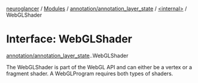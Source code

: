 [neuroglancer](../README.md) / [Modules](../modules.md) / [annotation/annotation\_layer\_state](../modules/annotation_annotation_layer_state.md) / [<internal\>](../modules/annotation_annotation_layer_state._internal_.md) / WebGLShader

# Interface: WebGLShader

[annotation/annotation_layer_state](../modules/annotation_annotation_layer_state.md).[<internal>](../modules/annotation_annotation_layer_state._internal_.md).WebGLShader

The WebGLShader is part of the WebGL API and can either be a vertex or a fragment shader. A WebGLProgram requires both types of shaders.
